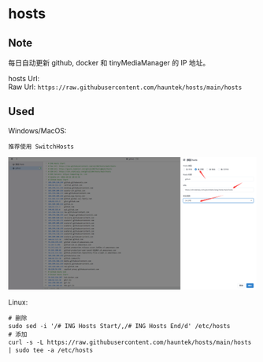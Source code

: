 # hosts  

## Note  
每日自动更新 github, docker 和 tinyMediaManager 的 IP 地址。  

hosts Url:   
Raw Url: ``` https://raw.githubusercontent.com/hauntek/hosts/main/hosts ```  

## Used  
Windows/MacOS:  
```
推荐使用 SwitchHosts
```
![image](https://github.com/hauntek/hosts/raw/main/1.png)

Linux:
```
# 删除
sudo sed -i '/# ING Hosts Start/,/# ING Hosts End/d' /etc/hosts
# 添加
curl -s -L https://raw.githubusercontent.com/hauntek/hosts/main/hosts | sudo tee -a /etc/hosts
```
